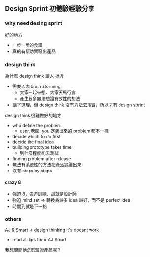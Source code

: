 ## Design Sprint 初體驗經驗分享
### why need desing sprint
好的地方
- 一步一步的食譜
- 真的有幫助實踐出產品

### design think
為什麼 design think 讓人 挫折
- 需要人去 brain storming
  - 大家一起來想、大家天馬行宮
  - 產生很多無法驗證有效性的想法
- 講了道理，但 design think 沒有方法去落實，所以才有 design sprint

design think 很難做好的地方
- who define the problem
  - user, 老闆, you 定義出來的 problem 都不一樣
- decide which to do first
- decide the final idea
- building prototype takes time
  - 到什麼程度能去測試
- finding problem after release
- 無法有系統性的方法把產品實踐出來
- 沒有 steps by steps

#### crazy 8 
- 強迫 8，強迫訓練、這就是設計師
- 強迫 mind set => 轉換為越多 idea 越好，而不是 perfect idea
- 時間到就是下一格

### others
AJ & Smart -> design thinking it's doesnt work
- read all tips fomr AJ Smart

我想問問他怎麼驗證產品呢？  
